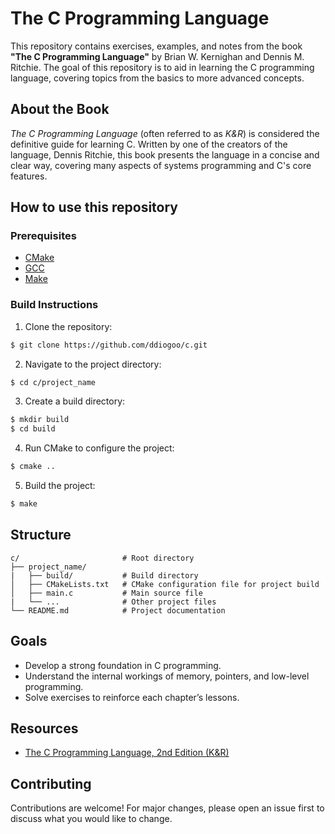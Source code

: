 # The C Programming Language

This repository contains exercises, examples, and notes from the book **"The C Programming Language"** by Brian W. Kernighan and Dennis M. Ritchie. The goal of this repository is to aid in learning the C programming language, covering topics from the basics to more advanced concepts.

## About the Book

*The C Programming Language* (often referred to as *K&R*) is considered the definitive guide for learning C. Written by one of the creators of the language, Dennis Ritchie, this book presents the language in a concise and clear way, covering many aspects of systems programming and C's core features.

## How to use this repository

### Prerequisites

- [CMake](https://cmake.org/download/)
- [GCC](https://gcc.gnu.org/)
- [Make](https://www.gnu.org/software/make/)

### Build Instructions

1. Clone the repository:

```bash
$ git clone https://github.com/ddiogoo/c.git
```

2. Navigate to the project directory:

```bash
$ cd c/project_name
```

3. Create a build directory:

```bash
$ mkdir build
$ cd build
```

4. Run CMake to configure the project:

```bash
$ cmake ..
```

5. Build the project:

```bash
$ make
```

## Structure

```
c/                       # Root directory
├── project_name/
|   ├── build/           # Build directory
│   ├── CMakeLists.txt   # CMake configuration file for project build      
│   ├── main.c           # Main source file
|   └── ...              # Other project files
└── README.md            # Project documentation
```

## Goals

- Develop a strong foundation in C programming.
- Understand the internal workings of memory, pointers, and low-level programming.
- Solve exercises to reinforce each chapter’s lessons.

## Resources

- [The C Programming Language, 2nd Edition (K&R)](https://www.amazon.com/Programming-Language-2nd-Brian-Kernighan/dp/0131103628)

## Contributing

Contributions are welcome! For major changes, please open an issue first to discuss what you would like to change.
